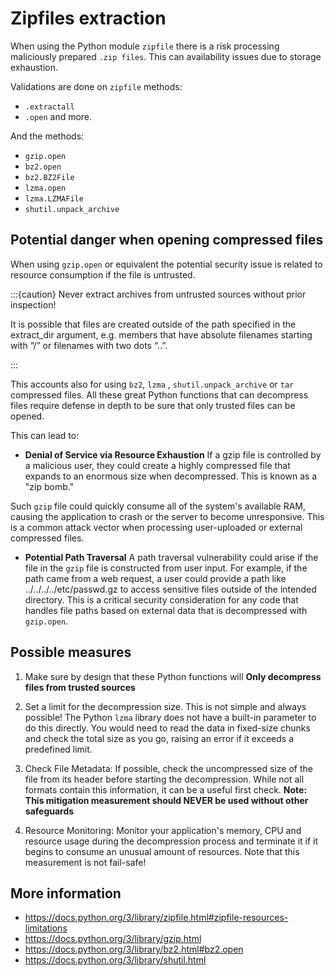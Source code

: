 # Zipfiles extraction

When using the Python module `zipfile` there is a risk processing maliciously prepared `.zip files`. This can availability issues due to storage exhaustion. 


Validations are done on `zipfile` methods:
* `.extractall`
* `.open` and more.

And the methods:
* `gzip.open`
* `bz2.open`
* `bz2.BZ2File` 
* `lzma.open` 
* `lzma.LZMAFile` 
* `shutil.unpack_archive`

## Potential danger when opening compressed files

When using `gzip.open` or equivalent the potential security issue is related to resource consumption if the file is untrusted.

:::{caution} 
Never extract archives from untrusted sources without prior inspection! 

It is possible that files are created outside of the path specified in the extract_dir argument, e.g. members that have absolute filenames starting with “/” or filenames with two dots “..”.

:::


This accounts also for using `bz2`, `lzma` , `shutil.unpack_archive` or `tar` compressed files. All these great Python functions that can decompress files require defense in depth to be sure that only trusted files can be opened.

This can lead to:
* **Denial of Service via Resource Exhaustion**
If a gzip file is controlled by a malicious user, they could create a highly compressed file that expands to an enormous size when decompressed. This is known as a "zip bomb."

Such `gzip` file could quickly consume all of the system's available RAM, causing the application to crash or the server to become unresponsive. This is a common attack vector when processing user-uploaded or external compressed files.

* **Potential Path Traversal**
A path traversal vulnerability could arise if the file in the `gzip` file is constructed from user input. For example, if the path came from a web request, a user could provide a path like ../../../../etc/passwd.gz to access sensitive files outside of the intended directory. This is a critical security consideration for any code that handles file paths based on external data that is decompressed with `gzip.open`.

## Possible measures

1. Make sure by design that these Python functions  will  **Only decompress files from trusted sources** 

2. Set a limit for the  decompression size. This is not simple and always possible! The Python `lzma` library does not have a built-in parameter to do this directly. You would need to read the data in fixed-size chunks and check the total size as you go, raising an error if it exceeds a predefined limit.

3. Check File Metadata: If possible, check the uncompressed size of the file from its header before starting the decompression. While not all formats contain this information, it can be a useful first check. **Note: This mitigation measurement should NEVER be used without other safeguards**

4. Resource Monitoring: Monitor your application's memory,  CPU and resource usage during the decompression process and terminate it if it begins to consume an unusual amount of resources. Note that this measurement is not fail-safe!

## More information

* https://docs.python.org/3/library/zipfile.html#zipfile-resources-limitations
* https://docs.python.org/3/library/gzip.html
* https://docs.python.org/3/library/bz2.html#bz2.open
* https://docs.python.org/3/library/shutil.html